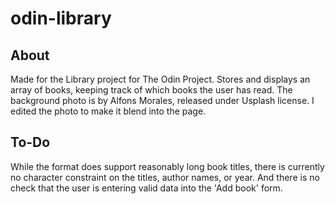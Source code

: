 # odin-library
## About
Made for the Library project for The Odin Project. Stores and displays an array of books, keeping track of which books the user has read. The background photo is by Alfons Morales, released under Usplash license. I edited the photo to make it blend into the page.

## To-Do
While the format does support reasonably long book titles, there is currently no character constraint on the titles, author names, or year.  And there is no check that the user is entering valid data into the 'Add book' form.

